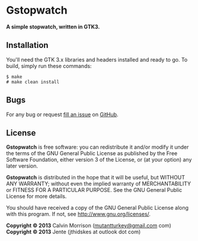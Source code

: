 Gstopwatch 
=========

**A simple stopwatch, written in GTK3.**

Installation
------------

You'll need the GTK 3.x libraries and headers installed and ready to go. To
build, simply run these commands:

	$ make
	# make clean install

Bugs
----

For any bug or request [fill an issue][bug] on [GitHub][ghp].

  [bug]: https://github.com/Unia/gstopwatch/issues
  [ghp]: https://github.com/Unia/gstopwatch

License
-------

**Gstopwatch** is free software: you can redistribute it and/or modify it under the terms of the GNU General Public License as published by the Free Software Foundation, either version 3 of the License, or (at your option) any later version.

**Gstopwatch** is distributed in the hope that it will be useful, but WITHOUT ANY WARRANTY; without even the implied warranty of MERCHANTABILITY or FITNESS FOR A PARTICULAR PURPOSE. See the GNU General Public License for more details.

You should have received a copy of the GNU General Public License along with this program.  If not, see <http://www.gnu.org/licenses/>.

**Copyright © 2013** Calvin Morrison (mutantturkey@gmail.com com)
**Copyright © 2013** Jente (jthidskes at outlook dot com)
